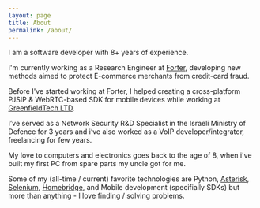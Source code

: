 ```yaml
---
layout: page
title: About
permalink: /about/
---
```


I am a software developer with 8+ years of experience. 

I'm currently working as a Research Engineer at [Forter](https://www.forter.com), developing new methods aimed to protect E-commerce merchants from credit-card fraud. 

Before I've started working at Forter, I helped creating a cross-platform PJSIP & WebRTC-based SDK for mobile devices while working at [GreenfieldTech LTD](https://greenfield.tech/). 

I’ve served as a Network Security R&D Specialist in the Israeli Ministry of Defence for 3 years and i’ve also worked as a VoIP developer/integrator, freelancing for few years.

My love to computers and electronics goes back to the age of 8, when i've built my first PC from spare parts my uncle got for me.

Some of my (all-time / current) favorite technologies are Python, [Asterisk](https://asterisk.org), [Selenium](http://www.seleniumhq.org/), [Homebridge](https://github.com/nfarina/homebridge), and Mobile development (specifially SDKs) but more than anything - I love finding / solving problems.